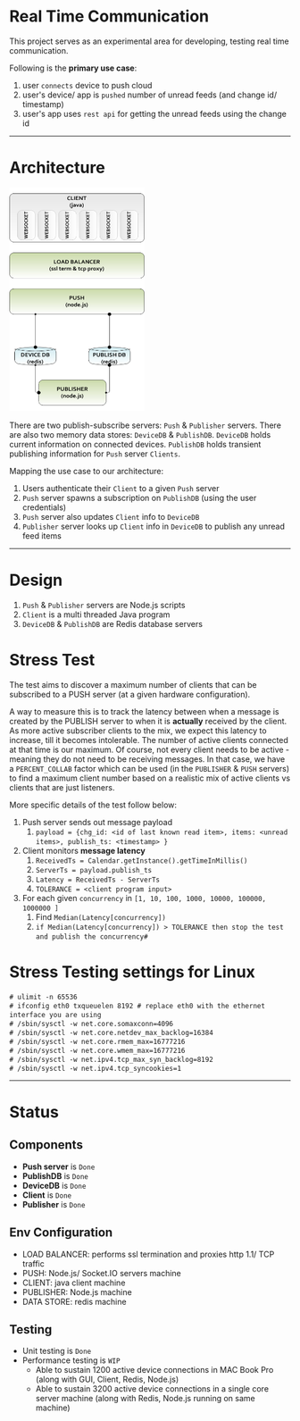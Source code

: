 Real Time Communication
=======================
This project serves as an experimental area for developing, testing real time communication.

Following is the **primary use case**:

1. user `connects` device to push cloud
1. user's device/ app is `pushed` number of unread feeds (and change id/ timestamp)
1. user's app uses `rest api` for getting the unread feeds using the change id

----
Architecture
============

<img src="https://github.com/srohatgi/rt/raw/master/push_eval_test.png" alt="Logical Architecture" width="242" height="400" />

There are two publish-subscribe servers: `Push` & `Publisher` servers. There are also two memory data stores: `DeviceDB` & `PublishDB`. `DeviceDB` holds current information on connected devices. `PublishDB` holds transient publishing information for `Push` server `Clients`.

Mapping the use case to our architecture:

1. Users authenticate their `Client` to a given `Push` server
1. `Push` server spawns a subscription on `PublishDB` (using the user credentials)
1. `Push` server also updates `Client` info to `DeviceDB`
1. `Publisher` server looks up `Client` info in `DeviceDB` to publish any unread feed items

----
Design
======

1. `Push` & `Publisher` servers are Node.js scripts
1. `Client` is a multi threaded Java program
1. `DeviceDB` & `PublishDB` are Redis database servers

Stress Test
===========
The test aims to discover a maximum number of clients that can be subscribed to a PUSH server (at a given hardware configuration). 

A way to measure this is to track the latency between when a message is created by the PUBLISH server to when it is __actually__ received by the client. As more active subscriber clients to the mix, we expect this latency to increase, till it becomes intolerable. The number of active clients connected at that time is our maximum. Of course, not every client needs to be active - meaning they do not need to be receiving messages. In that case, we have a `PERCENT_COLLAB` factor which can be used (in the `PUBLISHER` & `PUSH` servers) to find a maximum client number based on a realistic mix of active clients vs clients that are just listeners.

More specific details of the test follow below:

1. Push server sends out message payload 
    1. `payload = {chg_id: <id of last known read item>, items: <unread items>, publish_ts: <timestamp> }`
1. Client monitors __message latency__ 
    1. `ReceivedTs = Calendar.getInstance().getTimeInMillis()`
    1. `ServerTs = payload.publish_ts`
    1. `Latency = ReceivedTs - ServerTs`
    1. `TOLERANCE = <client program input>`
1. For each given `concurrency` in `[1, 10, 100, 1000, 10000, 100000, 1000000 ]`
    1. Find `Median(Latency[concurrency])`
    1. `if Median(Latency[concurrency]) > TOLERANCE then stop the test and publish the concurrency#`

Stress Testing settings for Linux
=================================

    # ulimit -n 65536
    # ifconfig eth0 txqueuelen 8192 # replace eth0 with the ethernet interface you are using
    # /sbin/sysctl -w net.core.somaxconn=4096
    # /sbin/sysctl -w net.core.netdev_max_backlog=16384
    # /sbin/sysctl -w net.core.rmem_max=16777216
    # /sbin/sysctl -w net.core.wmem_max=16777216
    # /sbin/sysctl -w net.ipv4.tcp_max_syn_backlog=8192
    # /sbin/sysctl -w net.ipv4.tcp_syncookies=1

----
Status
======

Components
----------
* **Push server** is `Done`
* **PublishDB** is `Done`
* **DeviceDB** is `Done`
* **Client** is `Done`
* **Publisher** is `Done`

Env Configuration
-----------------
* LOAD BALANCER: performs ssl termination and proxies http 1.1/ TCP traffic
* PUSH: Node.js/ Socket.IO servers machine
* CLIENT: java client machine
* PUBLISHER: Node.js machine
* DATA STORE: redis machine

Testing
-------
* Unit testing is `Done`
* Performance testing is `WIP`
    * Able to sustain 1200 active device connections in MAC Book Pro (along with GUI, Client, Redis, Node.js)
    * Able to sustain 3200 active device connections in a single core server machine (along with Redis, Node.js running on same machine)